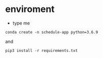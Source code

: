 # enviroment
- type me
```
conda create -n schedule-app python=3.6.9
```
and
```
pip3 install -r requirements.txt
```
